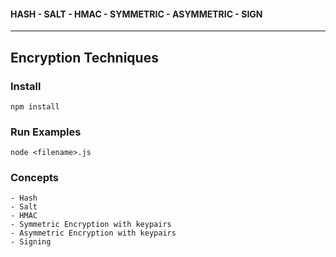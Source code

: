 #### HASH - SALT - HMAC - SYMMETRIC - ASYMMETRIC - SIGN

---

## Encryption Techniques

### Install

```
npm install
```

### Run Examples

```
node <filename>.js
```

### Concepts

    - Hash
    - Salt
    - HMAC
    - Symmetric Encryption with keypairs
    - Asymmetric Encryption with keypairs
    - Signing
